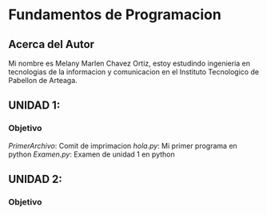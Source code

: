 # Fundamentos de Programacion 

## Acerca del Autor
Mi nombre es Melany Marlen Chavez Ortiz, estoy estudindo ingenieria en tecnologias de la informacion y comunicacion en el Instituto Tecnologico de Pabellon de Arteaga.



## UNIDAD 1:
### Objetivo
*PrimerArchivo*: Comit de imprimacion
*hola.py*: Mi primer programa en python
*Examen.py*: Examen de unidad 1 en python

## UNIDAD 2:
### Objetivo